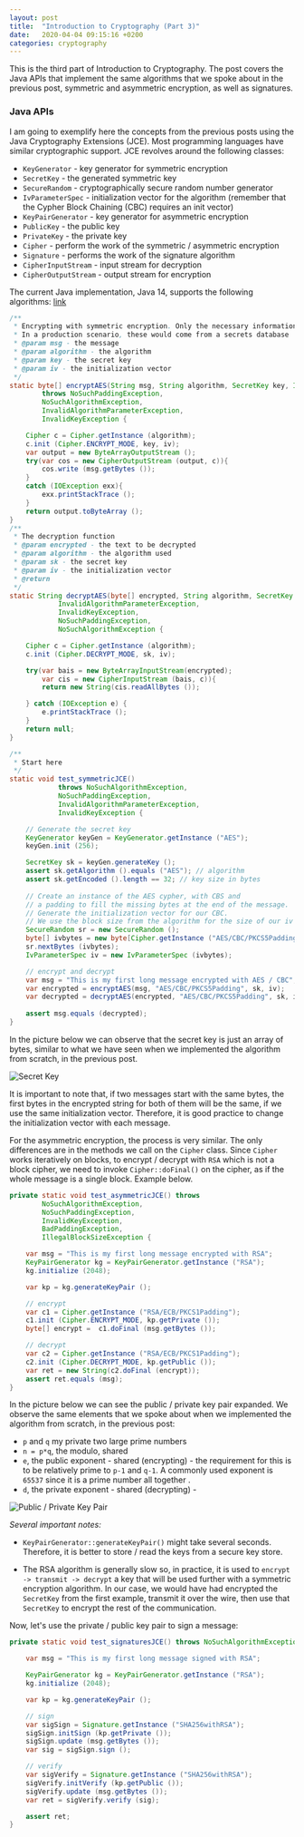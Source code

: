 ```yaml
---
layout: post
title:  "Introduction to Cryptography (Part 3)"
date:   2020-04-04 09:15:16 +0200
categories: cryptography
---
```

This is the third part of Introduction to Cryptography. The post covers the Java APIs that implement the same algorithms that we spoke about in the previous post, symmetric and asymmetric encryption, as well as signatures.

### Java APIs

I am going to exemplify here the concepts from the previous posts using the Java Cryptography Extensions (JCE). Most programming languages have similar cryptographic support. JCE revolves around the following classes:

- `KeyGenerator` - key generator for symmetric encryption
- `SecretKey` - the generated symmetric key 
- `SecureRandom` - cryptographically secure random number generator
- `IvParameterSpec` - initialization vector for the algorithm (remember that the Cypher Block Chaining (CBC) requires an init vector)
- `KeyPairGenerator` - key generator for asymmetric encryption
- `PublicKey` - the public key
- `PrivateKey` - the private key
- `Cipher` - perform the work of the symmetric / asymmetric encryption
- `Signature` - performs the work of the signature algorithm
- `CipherInputStream` - input stream for decryption
- `CipherOutputStream` - output stream for encryption

The current Java implementation, Java 14, supports the following algorithms: [link](https://docs.oracle.com/en/java/javase/14/docs/specs/security/standard-names.html)

```java
/**
 * Encrypting with symmetric encryption. Only the necessary information is shared with this method.
 * In a production scenario, these would come from a secrets database
 * @param msg - the message
 * @param algorithm - the algorithm
 * @param key - the secret key
 * @param iv - the initialization vector
 */
static byte[] encryptAES(String msg, String algorithm, SecretKey key, IvParameterSpec iv) 
        throws NoSuchPaddingException, 
        NoSuchAlgorithmException, 
        InvalidAlgorithmParameterException, 
        InvalidKeyException {

    Cipher c = Cipher.getInstance (algorithm);
    c.init (Cipher.ENCRYPT_MODE, key, iv);
    var output = new ByteArrayOutputStream ();
    try(var cos = new CipherOutputStream (output, c)){
        cos.write (msg.getBytes ());
    }
    catch (IOException exx){
        exx.printStackTrace ();
    }
    return output.toByteArray ();
}
/**
 * The decryption function
 * @param encrypted - the text to be decrypted
 * @param algorithm - the algorithm used
 * @param sk - the secret key
 * @param iv - the initialization vector
 * @return
 */
static String decryptAES(byte[] encrypted, String algorithm, SecretKey sk, IvParameterSpec iv)throws
            InvalidAlgorithmParameterException, 
            InvalidKeyException, 
            NoSuchPaddingException,
            NoSuchAlgorithmException {

    Cipher c = Cipher.getInstance (algorithm);
    c.init (Cipher.DECRYPT_MODE, sk, iv);

    try(var bais = new ByteArrayInputStream(encrypted);
        var cis = new CipherInputStream (bais, c)){
        return new String(cis.readAllBytes ());

    } catch (IOException e) {
        e.printStackTrace ();
    }
    return null;
}

/**
 * Start here
 */
static void test_symmetricJCE() 
            throws NoSuchAlgorithmException, 
            NoSuchPaddingException,
            InvalidAlgorithmParameterException, 
            InvalidKeyException {

    // Generate the secret key
    KeyGenerator keyGen = KeyGenerator.getInstance ("AES");
    keyGen.init (256);

    SecretKey sk = keyGen.generateKey ();
    assert sk.getAlgorithm ().equals ("AES"); // algorithm
    assert sk.getEncoded ().length == 32; // key size in bytes
    
    // Create an instance of the AES cypher, with CBS and
    // a padding to fill the missing bytes at the end of the message.
    // Generate the initialization vector for our CBC.
    // We use the block size from the algorithm for the size of our iv
    SecureRandom sr = new SecureRandom ();
    byte[] ivbytes = new byte[Cipher.getInstance ("AES/CBC/PKCS5Padding").getBlockSize ()];
    sr.nextBytes (ivbytes);
    IvParameterSpec iv = new IvParameterSpec (ivbytes);

    // encrypt and decrypt
    var msg = "This is my first long message encrypted with AES / CBC";
    var encrypted = encryptAES(msg, "AES/CBC/PKCS5Padding", sk, iv);
    var decrypted = decryptAES(encrypted, "AES/CBC/PKCS5Padding", sk, iv);
    
    assert msg.equals (decrypted);
}
```

In the picture below we can observe that the secret key is just an array of bytes, similar to what we have seen when we implemented the algorithm from scratch, in the previous post.

![Secret Key]({{site.url}}/assets/crypto3_2.png)

It is important to note that, if two messages start with the same bytes, the first bytes in the encrypted string for both of them will be the same, if we use the same initialization vector. Therefore, it is good practice to change the initialization vector with each message.

For the asymmetric encryption, the process is very similar. The only differences are in the methods we call on the `Cipher` class. Since `Cipher` works iteratively on blocks, to encrypt / decrypt with `RSA` which is not a block cipher, we need to invoke `Cipher::doFinal()` on the cipher, as if the whole message is a single block. Example below.

```java
private static void test_asymmetricJCE() throws 
        NoSuchAlgorithmException, 
        NoSuchPaddingException,
        InvalidKeyException, 
        BadPaddingException, 
        IllegalBlockSizeException {

    var msg = "This is my first long message encrypted with RSA";
    KeyPairGenerator kg = KeyPairGenerator.getInstance ("RSA");
    kg.initialize (2048);

    var kp = kg.generateKeyPair ();

    // encrypt
    var c1 = Cipher.getInstance ("RSA/ECB/PKCS1Padding");
    c1.init (Cipher.ENCRYPT_MODE, kp.getPrivate ());
    byte[] encrypt =  c1.doFinal (msg.getBytes ());

    // decrypt
    var c2 = Cipher.getInstance ("RSA/ECB/PKCS1Padding");
    c2.init (Cipher.DECRYPT_MODE, kp.getPublic ());
    var ret = new String(c2.doFinal (encrypt));
    assert ret.equals (msg);
}
```

In the picture below we can see the public / private key pair expanded. We observe the same elements that we spoke about when we implemented the algorithm from scratch, in the previous post:

- `p` and `q` my private two large prime numbers 
- `n = p*q`, the modulo, shared
- `e`, the public exponent - shared (encrypting) - the requirement for this is to be relatively prime to `p-1` and `q-1`. A commonly used exponent is `65537` since it is a prime number all together .
- `d`, the private exponent - shared (decrypting) - 

![Public / Private Key Pair]({{site.url}}/assets/crypto3_3.png)

*Several important notes:*

- `KeyPairGenerator::generateKeyPair()` might take several seconds. Therefore, it is better to store / read the keys from a secure key store.

- The RSA algorithm is generally slow so, in practice, it is used to `encrypt -> transmit -> decrypt` a key that will be used further with a symmetric encryption algorithm. In our case, we would have had encrypted the `SecretKey` from the first example, transmit it over the wire, then use that `SecretKey` to encrypt the rest of the communication.

Now, let's use the private / public key pair to sign a message:

```java
private static void test_signaturesJCE() throws NoSuchAlgorithmException, InvalidKeyException, SignatureException {

    var msg = "This is my first long message signed with RSA";

    KeyPairGenerator kg = KeyPairGenerator.getInstance ("RSA");
    kg.initialize (2048);

    var kp = kg.generateKeyPair ();

    // sign
    var sigSign = Signature.getInstance ("SHA256withRSA");
    sigSign.initSign (kp.getPrivate ());
    sigSign.update (msg.getBytes ());
    var sig = sigSign.sign ();

    // verify
    var sigVerify = Signature.getInstance ("SHA256withRSA");
    sigVerify.initVerify (kp.getPublic ());
    sigVerify.update (msg.getBytes ());
    var ret = sigVerify.verify (sig);

    assert ret;
}
```
